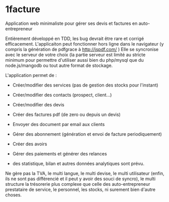 1facture
========

Application web minimaliste pour gérer ses devis et factures en auto-entrepreneur



Entièrement développé en TDD, les bug devrait être rare et corrigé efficacement.
L'applicaiton peut fonctionner hors ligne dans le navigateur (y compris la génération de pdfgrace à http://jspdf.com/ )
Elle se syncronise avec le serveur de votre choix (la partie serveur est limité au stricte minimum pour permettre d'utiliser aussi bien du php/mysql que du node.js/mangodb ou tout autre format de stockage.

L'application permet de :
- Créer/modifier des services (pas de gestion des stocks pour l'instant)
- Créer/modifier des contacts (prospect, client...)
- Créer/modifier des devis
- Créer des factures pdf (de zero ou depuis un devis)
- Envoyer des document par email aux clients
- Gérer des abonnement (génération et envoi de facture periodiquement)
- Créer des avoirs
- Gérer des paiements et générer des relances

- des statistique, bilan et autres données analytiques sont prévu.

Ne gère pas la TVA, le multi langue, le multi devise, le multi utilisateur (enfin, ils ne sont pas différencié et il peut y avoir des souci de syncro), le multi structure la trésorerie plus complexe que celle des auto-entrepreneur prestataire de service, le personnel, les stocks, ni surement bien d'autre choses.
